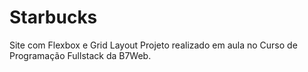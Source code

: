 # Starbucks
Site com Flexbox e Grid Layout
Projeto realizado em aula no Curso de Programação Fullstack da B7Web.
